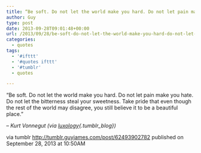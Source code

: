 ```yaml
---
title: “Be soft. Do not let the world make you hard. Do not let pain make you hate. Do not let the…”
author: Guy
type: post
date: 2013-09-28T09:01:48+00:00
url: /2013/09/28/be-soft-do-not-let-the-world-make-you-hard-do-not-let-pain-make-you-hate-do-not-let-the/
categories:
  - quotes
tags:
  - '#ifttt'
  - '#quotes ifttt'
  - '#tumblr'
  - quotes

---
```

“Be soft. Do not let the world make you hard. Do not let pain make you hate. Do not let the bitterness steal your sweetness. Take pride that even though the rest of the world may disagree, you still believe it to be a beautiful place.”

&#8211; _Kurt Vonnegut (via [luxology][1]{.tumblr_blog})_

via tumblr http://tumblr.guyjames.com/post/62493902782 published on September 28, 2013 at 10:50AM

 [1]: http://luxology.tumblr.com/